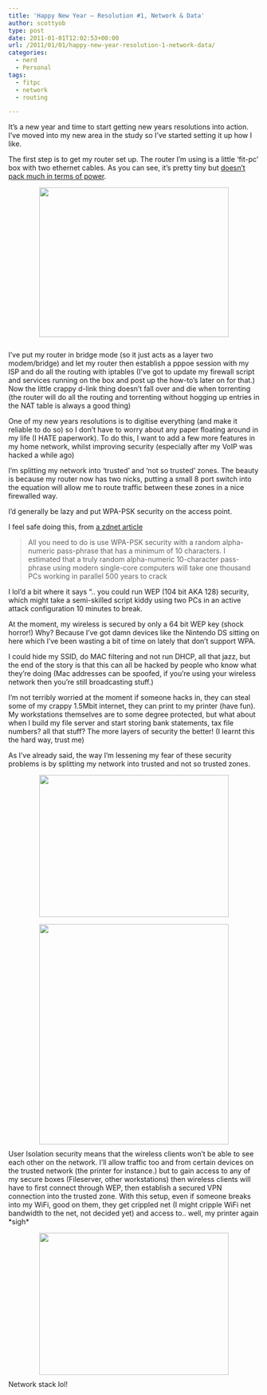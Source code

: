 ```yaml
---
title: 'Happy New Year – Resolution #1, Network & Data'
author: scottyob
type: post
date: 2011-01-01T12:02:53+00:00
url: /2011/01/01/happy-new-year-resolution-1-network-data/
categories:
  - nerd
  - Personal
tags:
  - fitpc
  - network
  - routing

---
```

<p style="clear: both;">
  It&#8217;s a new year and time to start getting new years resolutions into action. I&#8217;ve moved into my new area in the study so I&#8217;ve started setting it up how I like.
</p>

<p style="clear: both;">
  <div>
    The first step is to get my router set up. The router I&#8217;m using is a little &#8216;fit-pc&#8217; box with two ethernet cables. As you can see, it&#8217;s pretty tiny but <a href="http://www.fit-pc.com/fit-pc1/fit-pc-1-0-specifications.html" onclick="javascript:_gaq.push(['_trackEvent','outbound-article','http://www.fit-pc.com']);" target="_blank">doesn&#8217;t pack much in terms of power</a>.
  </div>
  
  <p style="clear: both;">
    <a class="image-link" href="http://www.scottyob.com/wp-content/uploads/2011/01/IMG_0121-full.jpg" onclick="javascript:_gaq.push(['_trackEvent','outbound-article','http://www.scottyob.com']);"><img class="linked-to-original" style="text-align: center; display: block; margin: 0 auto 10px;" src="http://www.scottyob.com/wp-content/uploads/2011/01/IMG_0121-thumb.jpg" alt="" width="380" height="300" /></a><br /> I&#8217;ve put my router in bridge mode (so it just acts as a layer two modem/bridge) and let my router then establish a pppoe session with my ISP and do all the routing with iptables (I&#8217;ve got to update my firewall script and services running on the box and post up the how-to&#8217;s later on for that.) Now the little crappy d-link thing doesn&#8217;t fall over and die when torrenting (the router will do all the routing and torrenting without hogging up entries in the NAT table is always a good thing)
  </p>
  
  <p style="clear: both;">
    One of my new years resolutions is to digitise everything (and make it reliable to do so) so I don&#8217;t have to worry about any paper floating around in my life (I HATE paperwork). To do this, I want to add a few more features in my home network, whilst improving security (especially after my VoIP was hacked a while ago)
  </p>
  
  <p style="clear: both;">
    I&#8217;m splitting my network into &#8216;trusted&#8217; and &#8216;not so trusted&#8217; zones. The beauty is because my router now has two nicks, putting a small 8 port switch into the equation will allow me to route traffic between these zones in a nice firewalled way.
  </p>
  
  <p style="clear: both;">
    I&#8217;d generally be lazy and put WPA-PSK security on the access point.
  </p>
  
  <p style="clear: both;">
    I feel safe doing this, from <a href="http://www.zdnet.com/blog/ou/wireless-lan-security-myths-that-wont-die/454" onclick="javascript:_gaq.push(['_trackEvent','outbound-article','http://www.zdnet.com']);" target="_blank">a zdnet article</a><span style="text-decoration: underline;"><br /> </span>
  </p>
  
  <blockquote style="clear: both;">
    <p>
      All you need to do is use WPA-PSK security with a random alpha-numeric pass-phrase that has a minimum of 10 characters. I estimated that a truly random alpha-numeric 10-character pass-phrase using modern single-core computers will take one thousand PCs working in parallel 500 years to crack
    </p>
  </blockquote>
  
  <p style="clear: both;">
    I lol&#8217;d a bit where it says &#8220;.. you could run WEP (104 bit AKA 128) security, which might take a semi-skilled script kiddy using two PCs in an active attack configuration 10 minutes to break.
  </p>
  
  <p style="clear: both;">
    At the moment, my wireless is secured by only a 64 bit WEP key (shock horror!) Why? Because I&#8217;ve got damn devices like the Nintendo DS sitting on here which I&#8217;ve been wasting a bit of time on lately that don&#8217;t support WPA.
  </p>
  
  <p style="clear: both;">
    I could hide my SSID, do MAC filtering and not run DHCP, all that jazz, but the end of the story is that this can all be hacked by people who know what they&#8217;re doing (Mac addresses can be spoofed, if you&#8217;re using your wireless network then you&#8217;re still broadcasting stuff.)
  </p>
  
  <p style="clear: both;">
    I&#8217;m not terribly worried at the moment if someone hacks in, they can steal some of my crappy 1.5Mbit internet, they can print to my printer (have fun). My workstations themselves are to some degree protected, but what about when I build my file server and start storing bank statements, tax file numbers? all that stuff? The more layers of security the better! (I learnt this the hard way, trust me)
  </p>
  
  <p style="clear: both;">
    As I&#8217;ve already said, the way I&#8217;m lessening my fear of these security problems is by splitting my network into trusted and not so trusted zones.
  </p>
  
  <p style="clear: both;">
    <a class="image-link" href="http://www.scottyob.com/wp-content/uploads/2011/01/Router_Config.jpg" onclick="javascript:_gaq.push(['_trackEvent','outbound-article','http://www.scottyob.com']);"><img class="linked-to-original" style="text-align: center; display: block; margin: 0 auto 10px;" src="http://www.scottyob.com/wp-content/uploads/2011/01/Router_Config-thumb1.jpg" alt="" width="380" height="285" /></a>
  </p>
  
  <p style="clear: both;">
    <a class="image-link" href="http://www.scottyob.com/wp-content/uploads/2011/01/Network_Map.jpg" onclick="javascript:_gaq.push(['_trackEvent','outbound-article','http://www.scottyob.com']);"><img class="linked-to-original" style="text-align: center; display: block; margin: 0 auto 10px;" src="http://www.scottyob.com/wp-content/uploads/2011/01/Network_Map-thumb.jpg" alt="" width="380" height="442" /></a>User Isolation security means that the wireless clients won&#8217;t be able to see each other on the network. I&#8217;ll allow traffic too and from certain devices on the trusted network (the printer for instance.) but to gain access to any of my secure boxes (Fileserver, other workstations) then wireless clients will have to first connect through WEP, then establish a secured VPN connection into the trusted zone. With this setup, even if someone breaks into my WiFi, good on them, they get crippled net (I might cripple WiFi net bandwidth to the net, not decided yet) and access to.. well, my printer again *sigh*
  </p>
  
  <p style="clear: both;">
    <a class="image-link" href="http://www.scottyob.com/wp-content/uploads/2011/01/Network_Stack.jpg" onclick="javascript:_gaq.push(['_trackEvent','outbound-article','http://www.scottyob.com']);"><img class="linked-to-original" style="text-align: center; display: block; margin: 0 auto 10px;" src="http://www.scottyob.com/wp-content/uploads/2011/01/Network_Stack-thumb.jpg" alt="" width="380" height="285" /></a>Network stack lol!
  </p>
  
  <p>
    <br class="final-break" style="clear: both;" />
  </p>
